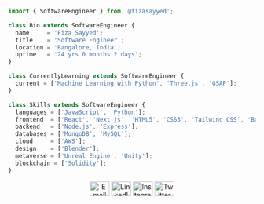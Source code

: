 <p align="center">
<!-- <img src="https://i.ibb.co/r2W6q8wR/Image-20250512-120852.jpg](https://media-hosting.imagekit.io/1a413b1a11ce42d6/Image_20250512_120852.jpeg?Expires=1841640269&Key-Pair-Id=K2ZIVPTIP2VGHC&Signature=rscQpwZDy8PxGMyabTIYjW8KhZG5BoW17CEWsdt5HVh3ycXqxgsRYLtzBqeUUB-V3IVP8Q1W25K0h0hbEzUPuWnswmEGaMcVuIqqz~5stHIv2ut7-WrOtC91ph-UVyegnWdtG8wTX7fsmHBYzhoYVn8zkYqZEJkUyme1FyVybPoDOUcROjA6z6baLCJPPGuusUHvxTsVczUrH2GtykBMe-Rj1DnL5SxbDW3tf~DDNQp2uNuel3TmBal50573ukZ9UQLcRP-dV4-7Qi87eRldwMkha9plNasGNxRY0LtYu6dGGKX7MKHNh4Gnx-q52nb4AuLJrUTL9bZ1H-xFMpNa4Q__" alt="Image-20250512-120852" border="0" /> -->
</p>

```js
import { SoftwareEngineer } from '@fizasayyed';

class Bio extends SoftwareEngineer {
  name     = 'Fiza Sayyed';
  title    = 'Software Engineer';
  location = 'Bangalore, India';
  uptime   = '24 yrs 0 months 2 days';
}

class CurrentlyLearning extends SoftwareEngineer {
  current = ['Machine Learning with Python', 'Three.js', 'GSAP'];
}

class Skills extends SoftwareEngineer {
  languages = ['JavaScript', 'Python'];
  frontend  = ['React', 'Next.js', 'HTML5', 'CSS3', 'Tailwind CSS', 'Bootstrap', 'GSAP', 'Three.js'];
  backend   = ['Node.js', 'Express'];
  databases = ['MongoDB', 'MySQL'];
  cloud     = ['AWS'];
  design    = ['Blender'];
  metaverse = ['Unreal Engine', 'Unity'];
  blockchain = ['Solidity'];
}

```
<p align="center">
<a href="mailto:fizasayyed.se@gmail.com"><img src="https://github.com/simple-icons/simple-icons/blob/develop/icons/gmail.svg" alt="Email" height="30" width="40" /></a>
<a href="https://linkedin.com/in/fizasayyed7" target="_blank"><img src="https://raw.githubusercontent.com/rahuldkjain/github-profile-readme-generator/master/src/images/icons/Social/linked-in-alt.svg" alt="LinkedIn" height="30" width="40" /></a>
<a href="https://instagram.com/fizaa.zip" target="_blank"><img src="https://raw.githubusercontent.com/rahuldkjain/github-profile-readme-generator/master/src/images/icons/Social/instagram.svg" alt="Instagram" height="30" width="40" /></a>
<a href="https://twitter.com/fizasayyed7" target="_blank"><img src="https://raw.githubusercontent.com/rahuldkjain/github-profile-readme-generator/master/src/images/icons/Social/twitter.svg" alt="Twitter" height="30" width="40" /></a>
<!-- <a href="https://github.com/fizasayyed" target="_blank"><img src="https://raw.githubusercontent.com/rahuldkjain/github-profile-readme-generator/master/src/images/icons/Social/github.svg" alt="GitHub" height="30" width="40" /></a> -->
</p>

